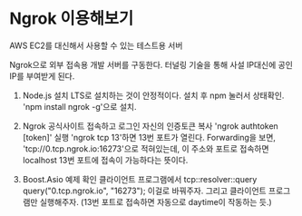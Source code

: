 # Ngrok 이용해보기

AWS EC2를 대신해서 사용할 수 있는 테스트용 서버

Ngrok으로 외부 접속용 개발 서버를 구동한다.
터널링 기술을 통해 사설 IP대신에 공인 IP를 부여받게 된다.

1. Node.js 설치
	LTS로 설치하는 것이 안정적이다.
	설치 후 npm 눌러서 상태확인.
	'npm install ngrok -g'으로 설치.
	
2. Ngrok 공식사이트 접속하고 로그인
	자신의 인증토큰 복사
	'ngrok authtoken [token]' 실행
	'ngrok tcp 13'하면 13번 포트가 열린다.
	Forwarding을 보면, 'tcp://0.tcp.ngrok.io:16273'으로 적혀있는데, 이 주소와 포트로 접속하면 localhost 13번 포트에 접속이 가능하다는 뜻이다.
	
3. Boost.Asio 예제 확인
	클라이언트 프로그램에서
	tcp::resolver::query query("0.tcp.ngrok.io", "16273");
	이걸로 바꿔주자.
	그리고 클라이언트 프로그램만 실행해주자.
	(13번 포트로 접속하면 자동으로 daytime이 작동하는 듯.)
	